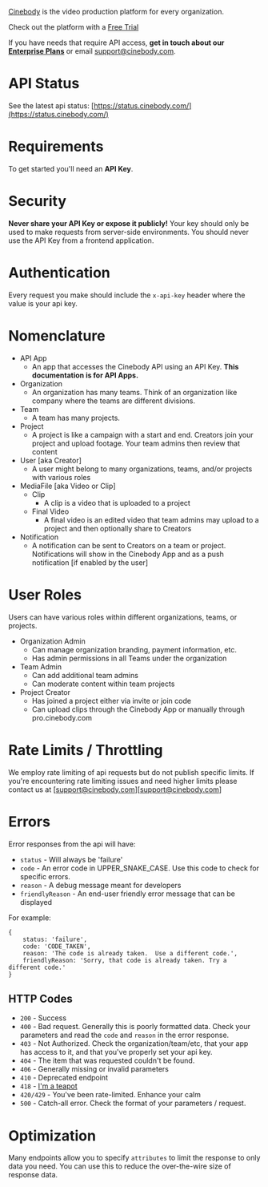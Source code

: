 [Cinebody](https://www.cinebody.com) is the video production platform for every organization.

Check out the platform with a [Free Trial](https://pro.cinebody.com/checkout/trial)

If you have needs that require API access, **get in touch about our [Enterprise Plans](https://www.cinebody.com/enterprise-scheduling)** or email [support@cinebody.com](mailto:support@cinebody.com).

# API Status

See the latest api status: [https://status.cinebody.com/](https://status.cinebody.com/)

# Requirements

To get started you'll need an **API Key**.

# Security

**Never share your API Key or expose it publicly!** Your key should only be used to make requests from server-side environments. You should never use the API Key from a frontend application.

# Authentication

Every request you make should include the `x-api-key` header where the value is your api key.

# Nomenclature

* API App
  * An app that accesses the Cinebody API using an API Key. **This documentation is for API Apps.**
* Organization
  * An organization has many teams. Think of an organization like company where the teams are different divisions.
* Team
  * A team has many projects.
* Project
  * A project is like a campaign with a start and end. Creators join your project and upload footage. Your team admins then review that content
* User [aka Creator]
  * A user might belong to many organizations, teams, and/or projects with various roles
* MediaFile [aka Video or Clip]
  * Clip
    * A clip is a video that is uploaded to a project
  * Final Video
    * A final video is an edited video that team admins may upload to a project and then optionally share to Creators
* Notification
  * A notification can be sent to Creators on a team or project. Notifications will show in the Cinebody App and as a push notification [if enabled by the user]

# User Roles

Users can have various roles within different organizations, teams, or projects.

* Organization Admin
  * Can manage organization branding, payment information, etc.
  * Has admin permissions in all Teams under the organization
* Team Admin
  * Can add additional team admins
  * Can moderate content within team projects
* Project Creator
  * Has joined a project either via invite or join code
  * Can upload clips through the Cinebody App or manually through pro.cinebody.com

# Rate Limits / Throttling

We employ rate limiting of api requests but do not publish specific limits. If you're encountering rate limiting issues and need higher limits please contact us at [support@cinebody.com][support@cinebody.com]

# Errors

Error responses from the api will have:

* `status` - Will always be 'failure'
* `code` - An error code in UPPER_SNAKE_CASE. Use this code to check for specific errors.
* `reason` - A debug message meant for developers
* `friendlyReason` - An end-user friendly error message that can be displayed

For example:

```
{
	status: 'failure',
	code: 'CODE_TAKEN',
	reason: 'The code is already taken.  Use a different code.',
	friendlyReason: 'Sorry, that code is already taken. Try a different code.'
}
```

## HTTP Codes

* `200` - Success
* `400` - Bad request. Generally this is poorly formatted data. Check your parameters and read the `code` and `reason` in the error response.
* `403` - Not Authorized. Check the organization/team/etc, that your app has access to it, and that you've properly set your api key.
* `404` - The item that was requested couldn't be found.
* `406` - Generally missing or invalid parameters
* `410` - Deprecated endpoint
* `418` - [I'm a teapot](https://datatracker.ietf.org/doc/html/rfc2324#section-2.3.2)
* `420/429` - You've been rate-limited. Enhance your calm
* `500` - Catch-all error. Check the format of your parameters / request.

# Optimization

Many endpoints allow you to specify `attributes` to limit the response to only data you need. You can use this to reduce the over-the-wire size of response data.

